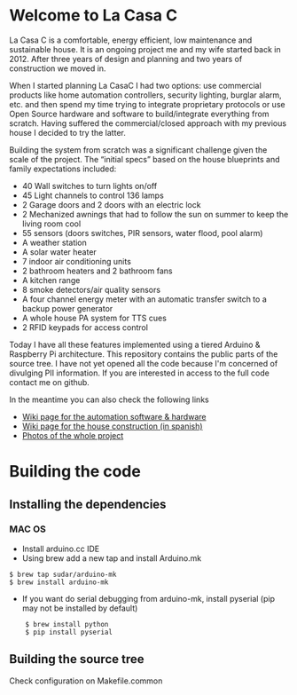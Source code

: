 # Welcome to La Casa C
La Casa C is a comfortable, energy efficient, low maintenance and sustainable house. It is an ongoing project me and my wife started back in 2012. After three years of design and planning and two years of construction we moved in.

When I started planning La CasaC I had two options: use commercial products like home automation controllers, security lighting, burglar alarm, etc. and then spend my time trying to integrate proprietary protocols or use Open Source hardware and software to build/integrate everything from scratch. Having suffered the commercial/closed approach with my previous house I decided to try the latter.

Building the system from scratch was a significant challenge given the scale of the project. The “initial specs” based on the house blueprints and family expectations included:

- 40 Wall switches to turn lights on/off
- 45 Light channels to control 136 lamps
- 2 Garage doors and 2 doors with an electric lock
- 2 Mechanized awnings that had to follow the sun on summer to keep the living room cool
- 55 sensors (doors switches, PIR sensors, water flood, pool alarm)
- A weather station 
- A solar water heater
- 7 indoor air conditioning units
- 2 bathroom heaters and 2 bathroom fans
- A kitchen range
- 8 smoke detectors/air quality sensors
- A four channel energy meter with an automatic transfer switch to a backup power generator
- A whole house PA system for TTS cues
- 2 RFID keypads for access control

Today I have all these features implemented using a tiered Arduino & Raspberry Pi architecture. This repository contains the public parts of the source tree. I have not yet opened all the code because I'm concerned of divulging PII information. If you are interested in access to the full code contact me on github.

In the meantime you can also check the following links
* [Wiki page for the automation software & hardware](https://cat101.bitbucket.io/en/#!index.md)
* [Wiki page for the house construction (in spanish)](https://cat101.bitbucket.io/sp/#!index.md)
* [Photos of the whole project](https://goo.gl/photos/PSqoa4BDfdnn28Vv8)


# Building the code
## Installing the dependencies
### MAC OS
* Install arduino.cc IDE
* Using brew add a new tap and install Arduino.mk 
```
$ brew tap sudar/arduino-mk
$ brew install arduino-mk
```
* If you want do serial debugging from arduino-mk, install pyserial (pip may not be installed by default)
```
	$ brew install python    
	$ pip install pyserial
```
## Building the source tree
Check configuration on Makefile.common
